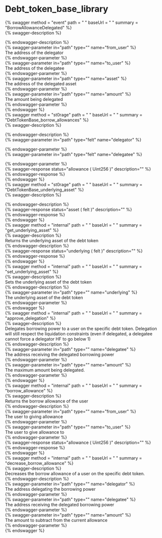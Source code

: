 
Debt_token_base_library
=======================
  
{% swagger method = "event" path = " " baseUrl = " " summary = "BorrowAllowanceDelegated" %}  
{% swagger-description %}  
  
{% endswagger-description %}  
{% swagger-parameter in="path" type="" name="from_user" %}  
The address of the delegator  
{% endswagger-parameter %}  
{% swagger-parameter in="path" type="" name="to_user" %}  
The address of the delegatee  
{% endswagger-parameter %}  
{% swagger-parameter in="path" type="" name="asset" %}  
The address of the delegated asset  
{% endswagger-parameter %}  
{% swagger-parameter in="path" type="" name="amount" %}  
The amount being delegated  
{% endswagger-parameter %}  
{% endswagger %}  
{% swagger method = "st0rage" path = " " baseUrl = " " summary = "DebtTokenBase_borrow_allowances" %}  
{% swagger-description %}  
  
{% endswagger-description %}  
{% swagger-parameter in="path" type="felt" name="delegator" %}  
  
{% endswagger-parameter %}  
{% swagger-parameter in="path" type="felt" name="delegatee" %}  
  
{% endswagger-parameter %}  
{% swagger-response status="allowance ( Uint256 )" description="" %}  
{% endswagger-response %}  
{% endswagger %}  
{% swagger method = "st0rage" path = " " baseUrl = " " summary = "DebtTokenBase_underlying_asset" %}  
{% swagger-description %}  
  
{% endswagger-description %}  
{% swagger-response status="asset ( felt )" description="" %}  
{% endswagger-response %}  
{% endswagger %}  
{% swagger method = "internal" path = " " baseUrl = " " summary = "get_underlying_asset" %}  
{% swagger-description %}  
Returns the underlying asset of the debt token  
{% endswagger-description %}  
{% swagger-response status="underlying ( felt )" description="" %}  
{% endswagger-response %}  
{% endswagger %}  
{% swagger method = "internal" path = " " baseUrl = " " summary = "set_underlying_asset" %}  
{% swagger-description %}  
Sets the underlying asset of the debt token  
{% endswagger-description %}  
{% swagger-parameter in="path" type="" name="underlying" %}  
The underlying asset of the debt token  
{% endswagger-parameter %}  
{% endswagger %}  
{% swagger method = "internal" path = " " baseUrl = " " summary = "approve_delegation" %}  
{% swagger-description %}  
Delegates borrowing power to a user on the specific debt token.
Delegation will still respect the liquidation constraints (even if delegated, a
delegatee cannot force a delegator HF to go below 1)  
{% endswagger-description %}  
{% swagger-parameter in="path" type="" name="delegatee" %}  
The address receiving the delegated borrowing power  
{% endswagger-parameter %}  
{% swagger-parameter in="path" type="" name="amount" %}  
The maximum amount being delegated.  
{% endswagger-parameter %}  
{% endswagger %}  
{% swagger method = "internal" path = " " baseUrl = " " summary = "borrow_allowance" %}  
{% swagger-description %}  
Returns the borrow allowance of the user  
{% endswagger-description %}  
{% swagger-parameter in="path" type="" name="from_user" %}  
The user to giving allowance  
{% endswagger-parameter %}  
{% swagger-parameter in="path" type="" name="to_user" %}  
The user to give allowance to  
{% endswagger-parameter %}  
{% swagger-response status="allowance ( Uint256 )" description="" %}  
{% endswagger-response %}  
{% endswagger %}  
{% swagger method = "internal" path = " " baseUrl = " " summary = "decrease_borrow_allowance" %}  
{% swagger-description %}  
Decreases the borrow allowance of a user on the specific debt token.  
{% endswagger-description %}  
{% swagger-parameter in="path" type="" name="delegator" %}  
The address delegating the borrowing power  
{% endswagger-parameter %}  
{% swagger-parameter in="path" type="" name="delegatee" %}  
The address receiving the delegated borrowing power  
{% endswagger-parameter %}  
{% swagger-parameter in="path" type="" name="amount" %}  
The amount to subtract from the current allowance  
{% endswagger-parameter %}  
{% endswagger %}